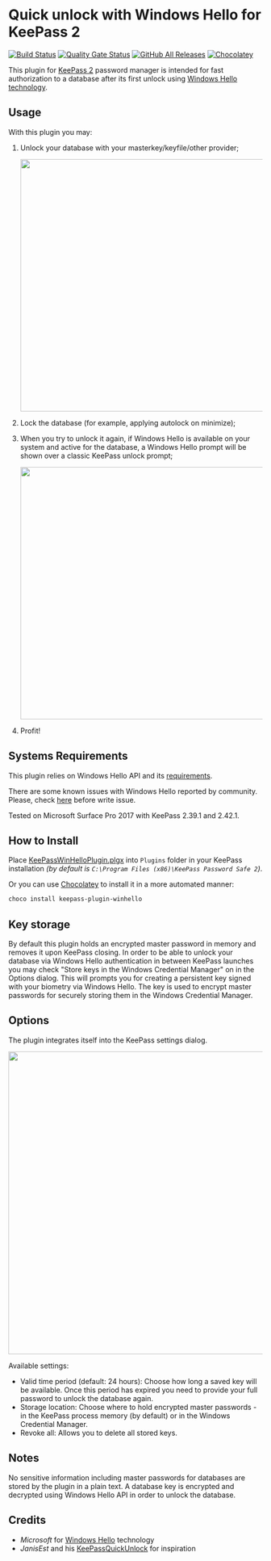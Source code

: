Quick unlock with Windows Hello for KeePass 2
=============================================

[![Build Status](https://travis-ci.org/sirAndros/KeePassWinHello.svg?branch=master)](https://travis-ci.org/sirAndros/KeePassWinHello)
[![Quality Gate Status](https://sonarcloud.io/api/project_badges/measure?project=sirAndros_KeePassWinHello&metric=alert_status)](https://sonarcloud.io/dashboard?id=sirAndros_KeePassWinHello)
[![GitHub All Releases](https://img.shields.io/github/downloads/sirAndros/KeePassWinHello/total)](https://github.com/sirAndros/KeePassWinHello/releases)
[![Chocolatey](https://img.shields.io/chocolatey/dt/keepass-plugin-winhello?label=chocolatey)](https://chocolatey.org/packages/keepass-plugin-winhello)



This plugin for [KeePass 2][KeePass] password manager is intended for fast authorization to a database after its first unlock using [Windows Hello technology][WinHello].

[KeePass]: https://keepass.info/
[WinHello]: https://support.microsoft.com/en-us/help/17215/windows-10-what-is-hello

Usage
-----

With this plugin you may:

1. Unlock your database with your masterkey/keyfile/other provider;

    <img src="https://github.com/sirAndros/KeePassWinHello/blob/master/Screenshots/KeePassPrompt.png?raw=true" width=500/>
2. Lock the database (for example, applying autolock on minimize);
3. When you try to unlock it again, if Windows Hello is available on your system and active for the database, a Windows Hello prompt will be shown over a classic KeePass unlock prompt;

    <img src="https://github.com/sirAndros/KeePassWinHello/blob/master/Screenshots/Hello1.png?raw=true" width=500/>
4. Profit!

Systems Requirements
--------------------

This plugin relies on Windows Hello API and its [requirements][WinHelloReq].

There are some known issues with Windows Hello reported by community.
Please, check [here](https://github.com/sirAndros/KeePassWinHello/wiki/Windows-Hello-issues) before write issue.

Tested on Microsoft Surface Pro 2017 with KeePass 2.39.1 and 2.42.1.

[WinHelloReq]: https://www.microsoft.com/en-US/windows/windows-10-specifications

How to Install
--------------

Place [KeePassWinHelloPlugin.plgx][binLink] into `Plugins` folder in your KeePass installation
*(by default is `C:\Program Files (x86)\KeePass Password Safe 2`)*.

[binLink]: https://github.com/sirAndros/KeePassWinHello/releases "Plugin Releases"

Or you can use [Chocolatey](https://chocolatey.org/packages/keepass-plugin-winhello) to install it in a more automated manner:

``` powershell
choco install keepass-plugin-winhello
```

Key storage
-----------

By default this plugin holds an encrypted master password in memory and removes it upon KeePass closing. In order to be able to unlock your database via Windows Hello authentication in between KeePass launches you may check "Store keys in the Windows Credential Manager" on in the Options dialog. This will prompts you for creating a persistent key signed with your biometry via Windows Hello. The key is used to encrypt master passwords for securely storing them in the Windows Credential Manager.

Options
-------

The plugin integrates itself into the KeePass settings dialog.

<img src="https://github.com/sirAndros/KeePassWinHello/blob/master/Screenshots/Options.png?raw=true" width=600/>

Available settings:

* Valid time period (default: 24 hours): Choose how long a saved key will be available. Once this period has expired you need to provide your full password to unlock the database again.
* Storage location: Choose where to hold encrypted master passwords - in the KeePass process memory (by default) or in the Windows Credential Manager.
* Revoke all: Allows you to delete all stored keys.

Notes
-----

No sensitive information including master passwords for databases are stored by the plugin in a plain text. A database key is encrypted and decrypted using Windows Hello API in order to unlock the database.

Credits
-------

* _Microsoft_ for [Windows Hello][WinHello] technology
* _JanisEst_ and his [KeePassQuickUnlock](https://github.com/JanisEst/KeePassQuickUnlock) for inspiration

